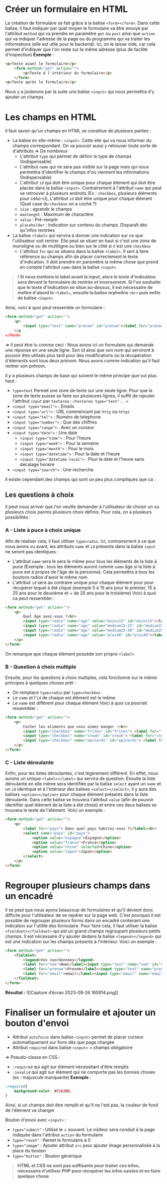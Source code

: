 # Créer un formulaire en HTML
La création de formulaire se fait grâce à la balise `<form></form>`. Dans cette balise, il faut indiquer par quel moyen le formulaire va être envoyé par l'attribut `method` qui va prendre en paramètre `get` ou `post` ainsi que `action` qui va indiquer l'adresse de la page ou du programme qui va traiter les informations (elle est utile pour le backend). Ici, on le laisse vide, car cela permet d'indiquer que l'on reste sur la même adresse (plus de facilité d'inspection)
**Exemple** :
```html
<p>Texte avant le formulaire</p>
	<form method="get" action="">
		<p>Texte à l'intérieur du formulaire</p>
	</form>
<p>Texte après le formulaire</p>
```

Nous y a jouterons par la suite une balise `<input>` qui nous permettra d'y ajouter un champs.

# Les champs en HTML
Il faut savoir qu'un champs en HTML se constitue de plusieurs parties :
- La balise en elle-même : `<input>`. Cette elle qui va nous informer du champs correspondant. On va pouvoir aussi y retrouver toute sorte de d'attributs
  ⇒ De nombreux
	- L'attribut `type` qui permet de définir le type de champs (Indispensable)
	- L'attribut `name` qui ne sera pas visible sur la page mais qui nous permettra d'identifier le champs d'où viennent les informations (Indispensable)
	- L'attribut `id` qui doit être unique pour chaque élément qui doit être placée dans la balise `<input>`. Contrairement à l'attribut `name` qui peut se retrouver à  plusieurs endroits (Ex : `checkbox`, plusieurs éléments pour celui-ci), L'attribut `id` doit être unique pour chaque élément (Quel case du `checkbox` on a coché ?)
	- `size` : agrandir le champs
	- `maxlenght` : Maximum de charactère
	- `value` : Pré-remplir
	- `placeholder` : Indication sur contenu du champs. Disparaît dès qu'infos rentrées
- La balise `<label>` qui servira à donner une indication sur ce que l'utilisateur soit rentrer. Elle peut se situer en haut si c'est une zone de monoligne ou de multiligne ou bien sur le côté si c'est une `checkbox`
	- L'attribut `for` qui se situera dans la balise `<label>`. Il sert à faire référence au champs afin de placer correctement le texte d'indication. Il doit prendre en paramètre la même chose que prend en compte l'attribut `name` dans la balise `<input>`
> **! Si nous mettons le label avant le input, alors le texte d'indication sera devant le formulaire de rentrée et inversement. Si l'on souhaite que le texte d'indication se situe au-dessus, il est nécessaire de mettre d'abord le `<label>`, ensuite la balise orpheline `<br>` puis enfin de balise `<input>`**

Ainsi, voici à quoi peut ressemble un formulaire :
```html
<form method="get" action="">
	<p>
		<input type="text" name="prenom" id="prenom"><label for="prenom">Quel est votre prenom ?</label>
	</p
</form>
```
⇒ Il peut être lu comme ceci : Nous avons ici un formulaire qui demande une réponse en une seule ligne. Son id ainsi que son nom qui serviront à pouvoir être utilisés plus tard pour des modifications ou la récupération d'éléments sont tous deux *prénom*. Nous avons comme indication qu'il faut rentrer son prénom.

Il y a plusieurs champs de base qui suivent le même principe que vut plus haut :
- `type=text` Permet une zone de texte sur une seule ligne. Pour que la zone de texte puisse se faire sur plusieures lignes, il suffit de rajouter l'attribut `input` par `textarea` : `<textarea type="text"...> `
- `<input type="email">` : Emails
- `<input type="url">` : URL commencant par `http` ou `https`
- `<input type="tel">` : Numéro de telephone
- `<input type="number">` : Que des chiffres
- `<input type="range">` : Avec un curseur
- `<input type="date">` : Une date
	- `<input type="time">` : Pour l'heure
	- `<input type="week">` : Pour la semaine
	- `<input type="month">` : Pour le mois
	- `<input type="datetime">` : Pour la date et l'heure
	- `<input type="datetime-local">` : Pour la date et l'heure sans décalage horaire
- `<input type="search">` : Une recherche

Il existe cependant des champs qui sont un peu plus compliqués que ca :
## Les questions à choix
Il peut nous arriver que l'on veuille demander à l'utilisateur de choisir un ou plusieurs choix parmis plusieurs choix définis. Pour cela, on a plusieurs possibilités :

### A - Liste à puce à choix unique
Afin de réaliser cela, il faut utiliser `type=radio`. Ici, contrairement à ce que nous avons vu avant, les attributs `name` et `id` présents dans la balise `input`  ne seront pas identiques : 
- L'attribut `name` sera le sera le même pour tous les éléments de la liste à puce (Exemple : tous les éléments auront comme `name` âge si la liste à puce est à propos de l'âge de la personne). Cela permettra à tous les boutons radios d'avoir le même nom
- L'attribut `id` sera au contraire unique pour chaque élément pour pour récupérer lequel à été cliqué (exemple 5 à 15 ans pour le premier, 15 à 25 ans pour le deuxième et + de 25 ans pour le troisième)
Voici à quoi ca peut ressembler :
```html
<form method="get" action="">
	<p>
		Quel âge avez-vous ?<br>
		<input type="radio" name="age" value="moins15" id="moins15"><label for="moins15">Moins de 15 ans</label><br>
		<input type="radio" name="age" value="medium15-25" id="medium15-25"><label for="medium15-25">Entre 15 et 25 ans</label><br>
		<input type="radio" name="age" value="medium25-40" id="medium25-40"><label for="medium25-40">Entre 25 et 40 ans</label><br>
		<input type="radio" name="age" value="plus40" id="plus40"><label for="plus40">Plus de 40 ans</label><br>
	</p>
</form>
```
On remarque que chaque élément possède son propre `<label>`

### B - Question à choix multiple
Ensuite, pour les questions à choix multiples, cela fonctionne sur le même principes à quelques choses prêt :
- On remplace `type=radio` par `type=checkbox`
- Le `name` et l'`id` de chaque est élément est le même
- Le `name` est différent pour chaque élément
Voici à quoi ca pourrait ressembler :
```html
<form method="get" action="">
	<p>
		Cocher les aliments que vous aimez manger :<br>
		<input type="checkbox" name="frites" id="frites"> <label for="frites">Frites</label><br>
		<input type="checkbox" name="steak" id="steak"> <label for="steak">Steak</label><br>
		<input type="checkbox" name="epinards" id="epinards"> <label for="epinards">Epinards</label><br>
	</p>
</form>
```

### C - Liste déroulante
Enfin, pour les listes déroulantes, c'est légèrement différent. En effet, nous aurons un unique `<label></label>` qui servira de question. Ensuite la liste déroulante en elle même sera identifiée par la balise `select` ayant un `name` et un `id` identique et à l'intérieur des balises `<select></select>`, il y aura des balises `<option></option>` pour chaque élément présents dans la liste déroulante. Dans cette balise se trouvera l'attribut `value` (afin de pouvoir identifier quel élément de la liste a été choisi) et entre ces deux balises se trouvera le texte de l'élément. Voici un exemple :
```html
<form method="get" action="">
	<p>
		<label for="pays"> Dans quel pays habitez-vous ?</label><br>
		<select name="pays" id="pays">
			<option value="espagne">Espagne</option>
			<option value="france">France</option>
			<option value="chine" selected>Chine</option>
			<option value="Japon">Japon</option>
		</select>
	</p>
</form>
```




# Regrouper plusieurs champs dans un encadré
Il se peut que nous ayons beaucoup de formulaires et qu'il devient donc difficile pour l'utilisateur de se repérer sur la page web. C'est pourquoi il est possible de regrouper plusieurs forms dans un encadré contenant une indication sur l'utilité des formulaire.
Pour faire cela, il faut utiliser la balise `<fieldset></fieldset>` qui est un grand champs regroupant plusieurs petits champs. Il est nécessaire d'y ajouter dedans la balise `<legend></legend>` qui est une indication sur les champs présents à l'intérieur. Voici un exemple :
```html
<form method="get" action="">
	<fieldset>
		<legend>Vos coordonnées</legend>
		<label for="nom">Nom</label><input type="text" name="nom" id="nom">
		<label for="prenom">Prenom</label><input type="text" name="prenom" id="prenom">
		<label for="email">email</label><input type="email" name="email" id="email">
	</fieldset>
</form>
```

**Résultat :**
![[Capture d’écran 2023-08-26 165914.png]]

# Finaliser un formulaire et ajouter un bouton d'envoi



- Attribut `autofocus` dans balise `<input>` permet de placer curseur automatiquement sur form dès que page chargée
- Attribut `required` dans balise `<input>` = champs obligatoire

⇒ Pseudo-classe en CSS :
- `:required` qui agit sur élément nécessitant d'être remplis
- `:invalid` qui agit sur élément qui ne comporte  pas les bonnes choses (ex : majuscule manquante)
**Exemple** :
```css
:required{
	background-color: #F2A3BB;
}
```
Ainsi, si un champs doit être remplit et qu'il ne l'est pas, la couleur de fond de l'élément va changer

Bouton d'envoi avec `<input>` :
- `type="submit"` : Utilisé le + souvent. Le visiteur sera conduit à la page indiquée dans l'attribut `action` du formulaire
- `type="reset"` : Remet le formulaire à 0
- `type="image"` : Ajouter attribut `src` pour ajouter image personnalisée à la place du bouton
- `type="button"` : Bouton générique

> **HTML et CSS ne sont pas suffisants pour traiter ces infos, nécessaire d'utiliser PHP pour récupérer les infos saisies et en faire quelque chose**
